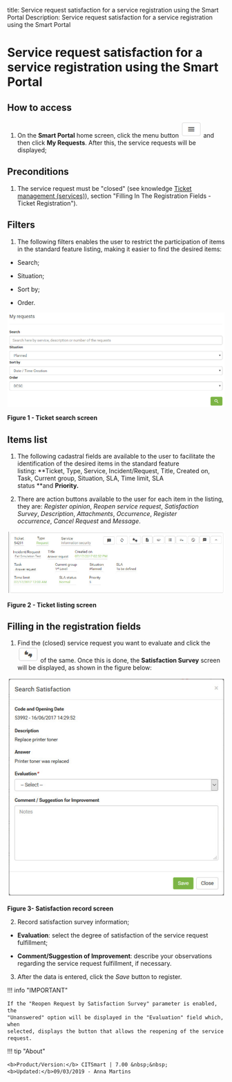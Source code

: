 title: Service request satisfaction for a service registration using the Smart Portal
Description: Service request satisfaction for a service registration using the Smart Portal

# Service request satisfaction for a service registration using the Smart Portal

How to access
-------------

1.  On the **Smart Portal** home screen, click the menu button ![figure](images/simb-meno.white.jpg) and then
    click **My Requests**. After this, the service requests will be displayed;

Preconditions
-------------

1.  The service request must be "closed" (see knowledge [Ticket management
    (services)][1]), section "Filling In The Registration Fields - Ticket Registration").

Filters
-------

1.  The following filters enables the user to restrict the participation of
    items in the standard feature listing, making it easier to find the desired
    items:

-   Search;

-   Situation;

-   Sort by;

-   Order.

![figure](images/satis.img1.jpg)

**Figure 1 - Ticket search screen**

Items list
----------

1.  The following cadastral fields are available to the user to facilitate the
    identification of the desired items in the standard feature
    listing: **Ticket, Type, Service, Incident/Request, Title, Created on, Task,
    Current group, Situation, SLA, Time limit, SLA status **and **Priority.**

2.  There are action buttons available to the user for each item in the listing,
    they are: *Register opinion*, *Reopen service request*, *Satisfaction
    Survey*, *Description*, *Attachments*, *Occurrence*, *Register
    occurrence*, *Cancel Request* and *Message*.

![figure](images/satis.img2.jpg)

**Figure 2 - Ticket listing screen**

Filling in the registration fields
----------------------------------

1.  Find the (closed) service request you want to evaluate and click the ![figure](images/simb-2dedos.jpg) of the
    same. Once this is done, the **Satisfaction Survey** screen will be
    displayed, as shown in the figure below:

   ![figure](images/satis.img3.jpg)
   
   **Figure 3- Satisfaction record screen**

2.  Record satisfaction survey information;

-   **Evaluation**: select the degree of satisfaction of the service request
    fulfillment;

-   **Comment/Suggestion of Improvement**: describe your observations regarding
    the service request fulfillment, if necessary.

3.  After the data is entered, click the *Save* button to register.

!!! info "IMPORTANT"

    If the "Reopen Request by Satisfaction Survey" parameter is enabled, the
    "Unanswered" option will be displayed in the "Evaluation" field which, when
    selected, displays the button that allows the reopening of the service
    request.

!!! tip "About"

    <b>Product/Version:</b> CITSmart | 7.00 &nbsp;&nbsp;
    <b>Updated:</b>09/03/2019 - Anna Martins

[1]:/en-us/citsmart-platform-7/processes/tickets/ticket-management.html
